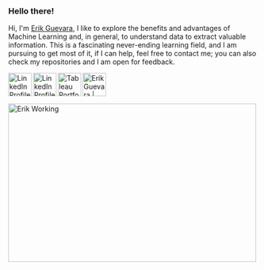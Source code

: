 ### Hello there!

Hi, I'm [Erik Guevara](https://www.erikguevara.de), I like to explore the benefits and advantages of Machine Learning and, in general, to understand data to extract valuable information. This is a fascinating never-ending learning field, and I am pursuing to get most of it, if I can help, feel free to contact me; you can also check my repositories and I am open for feedback. 

<a href="https://www.erikguevara.de" target="_blank">
  <img align="left" alt="LinkedIn Profile" width="47px" src="https://icon-library.com/images/website-icon-transparent-background/website-icon-transparent-background-11.jpg" />
</a>

<a href="https://www.linkedin.com/in/guevara-erik" target="_blank">
  <img align="left" alt="LinkedIn Profile" width="47px" src="https://raw.githubusercontent.com/peterthehan/peterthehan/master/assets/linkedin.svg" />
</a>

<a href="https://public.tableau.com/app/profile/erik.guevara" target="_blank">
  <img align="left" alt="Tableau Portfolio" width="47px" src="https://cdn.worldvectorlogo.com/logos/tableau-software.svg" />
</a>

<a href="https://eportfolio.mygreatlearning.com/erik-antonio-guevara-merino" target="_blank">
  <img align="left" alt="Erik Guevara | Academic ePortfolio" width="47px" src="https://upload.wikimedia.org/wikipedia/commons/thumb/c/c3/License_icon-mit.svg/1200px-License_icon-mit.svg.png" />
</a>

<br />
<p>&nbsp;
 
<p>
  <img align="center" alt="Erik Working" src="https://github.com/abhisheknaiidu/abhisheknaiidu/blob/master/code.gif?raw=true" width="500" height="320" />

<!--END_SECTION:waka-->
